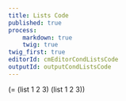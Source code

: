 ```yaml
---
title: Lists Code
published: true
process:
    markdown: true
    twig: true
twig_first: true
editorId: cmEditorCondListsCode
outputId: outputCondListsCode
---
```

(= (list 1 2 3) (list 1 2 3))